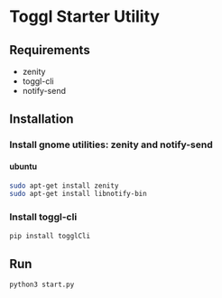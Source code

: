 # Toggl Starter Utility

## Requirements
 * zenity
 * toggl-cli
 * notify-send

## Installation

### Install gnome utilities: zenity and notify-send

#### ubuntu
```bash 
sudo apt-get install zenity
sudo apt-get install libnotify-bin
```

### Install toggl-cli

```bash
pip install togglCli
```

## Run

```bash
python3 start.py
```